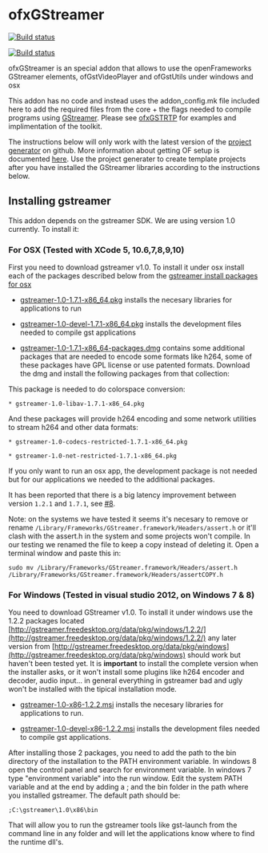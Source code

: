 ofxGStreamer
============

[![Build status](https://travis-ci.org/arturoc/ofxGStreamer.svg?branch=master)](https://travis-ci.org/arturoc/ofxGStreamer)

[![Build status](https://ci.appveyor.com/api/projects/status/k4ig002tr5ruckxh/branch/master?svg=true)](https://ci.appveyor.com/project/arturoc/ofxgstreamer/branch/master)


ofxGStreamer is an special addon that allows to use the openFrameworks GStreamer elements, ofGstVideoPlayer and ofGstUtils under windows and osx

This addon has no code and instead uses the addon_config.mk file included here to add the required files from the core + the flags needed to compile programs using [GStreamer](http://gstreamer.freedesktop.org/). Please see [ofxGSTRTP](https://github.com/arturoc/ofxGSTRTP) for examples and implimentation of the toolkit. 

The instructions below will only work with the latest version of the [project generator](https://github.com/ofZach/projectGeneratorSimple) on github. More information about getting OF setup is documented [here](https://github.com/openframeworks/openFrameworks/blob/master/docs/table_of_contents.md). Use the project generater to create template projects after you have installed the GStreamer libraries according to the instructions below.

## Installing gstreamer

This addon depends on the gstreamer SDK. We are using version 1.0 currently. To install it:

### For OSX (Tested with XCode 5, 10.6,7,8,9,10)

First you need to download gstreamer v1.0. To install it under osx install each of the packages described below from the [gstreamer install packages for osx](http://gstreamer.freedesktop.org/data/pkg/osx/)
    
* [gstreamer-1.0-1.7.1-x86_64.pkg](http://gstreamer.freedesktop.org/data/pkg/osx/1.7.1/gstreamer-1.0-1.7.1-x86_64.pkg) installs the necesary libraries for applications to run

* [gstreamer-1.0-devel-1.7.1-x86_64.pkg](http://gstreamer.freedesktop.org/data/pkg/osx/1.7.1/gstreamer-1.0-devel-1.7.1-x86_64.pkg) installs the development files needed to compile gst applications

* [gstreamer-1.0-1.7.1-x86_64-packages.dmg](http://gstreamer.freedesktop.org/data/pkg/osx/1.7.1/gstreamer-1.0-1.7.1-x86_64-packages.dmg) contains some additional packages that are needed to encode some formats like h264, some of these packages have GPL license or use patented formats. Download the dmg and install the following packages from that collection:

This package is needed to do colorspace conversion:

    * gstreamer-1.0-libav-1.7.1-x86_64.pkg

And these packages will provide h264 encoding and some network utilities to stream h264 and other data formats:
    
    * gstreamer-1.0-codecs-restricted-1.7.1-x86_64.pkg
    
    * gstreamer-1.0-net-restricted-1.7.1-x86_64.pkg

If you only want to run an osx app, the development package is not needed but for our applications we needed to the additional packages.

It has been reported that there is a big latency improvement between version `1.2.1` and `1.7.1`, see [#8](https://github.com/arturoc/ofxGstRTP/issues/8).

Note: on the systems we have tested it seems it's necesary to remove or rename `/Library/Frameworks/GStreamer.framework/Headers/assert.h` or it'll clash with the assert.h in the system and some projects won't compile. In our testing we renamed the file to keep a copy instead of deleting it. Open a terminal window and paste this in: 

````
sudo mv /Library/Frameworks/GStreamer.framework/Headers/assert.h /Library/Frameworks/GStreamer.framework/Headers/assertCOPY.h
```` 

### For Windows (Tested in visual studio 2012, on Windows 7 & 8)

You need to download GStreamer v1.0. To install it under windows use the 1.2.2 packages located [http://gstreamer.freedesktop.org/data/pkg/windows/1.2.2/](http://gstreamer.freedesktop.org/data/pkg/windows/1.2.2/) any later version from [http://gstreamer.freedesktop.org/data/pkg/windows](http://gstreamer.freedesktop.org/data/pkg/windows) should work but haven't been tested yet. It is **important** to install the complete version when the installer asks, or it won't install some plugins like h264 encoder and decoder, audio input... in general everything in gstreamer bad and ugly won't be installed with the tipical installation mode.
    
* [gstreamer-1.0-x86-1.2.2.msi](http://gstreamer.freedesktop.org/data/pkg/windows/1.2.2/gstreamer-1.0-x86-1.2.2.msi) installs the necesary libraries for applications to run.

* [gstreamer-1.0-devel-x86-1.2.2.msi](http://gstreamer.freedesktop.org/data/pkg/windows/1.2.2/gstreamer-1.0-devel-x86-1.2.2.msi) installs the development files needed to compile gst applications.

After installing those 2 packages, you need to add the path to the bin directory of the installation to the PATH environment variable. In windows 8 open the control panel and search for environment variable. In windows 7 type "environment variable" into the run window. Edit the system PATH variable and at the end by adding a ; and the bin folder in the path where you installed gstreamer. The default path should be:

`;C:\gstreamer\1.0\x86\bin`

That will allow you to run the gstreamer tools like gst-launch from the command line in any folder and will let the applications know where to find the runtime dll's.

